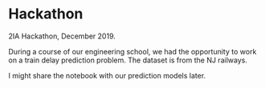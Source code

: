 # Hackathon
2IA Hackathon, December 2019.

During a course of our engineering school, we had the opportunity to work on a train delay prediction problem. 
The dataset is from the NJ railways.

I might share the notebook with our prediction models later. 
